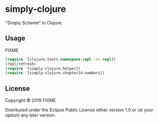 # simply-clojure

"Simply Scheme" in Clojure.

## Usage

FIXME
```clojure
(require '[clojure.tools.namespace.repl :as repl])
(repl/refresh)
(require '[simply-clojure.helper])
(require '[simply-clojure.chapter14-numbers])
```
## License

Copyright © 2019 FIXME

Distributed under the Eclipse Public License either version 1.0 or (at
your option) any later version.
